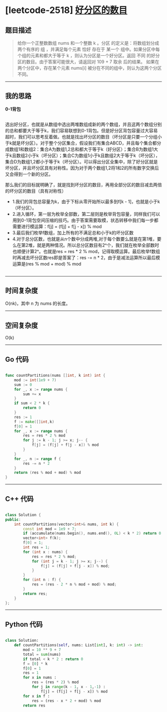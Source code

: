 # [leetcode-2518] [好分区的数目](https://leetcode.cn/problems/number-of-great-partitions/)
## 题目描述 

> 给你一个正整数数组 nums 和一个整数 k 。分区 的定义是：将数组划分成两个有序的 组 ，并满足每个元素 恰好 存在于 某一个 组中。如果分区中每个组的元素和都大于等于 k ，则认为分区是一个好分区。返回 不同 的好分区的数目。由于答案可能很大，请返回对 109 + 7 取余 后的结果。
如果在两个分区中，存在某个元素 nums[i] 被分在不同的组中，则认为这两个分区不同。

---

## 我的思路
**0-1背包**

##

选出好分区，也就是从数组中选出两堆数组成新的两个数组，并且这两个数组分别的总和都要大于等于k，我们容易联想到0-1背包。但是好分区背包容量过大容易超时，我们可以思考反着做。也就是找出坏分区的数目（坏分区是只要一个分组小于k就是坏分区）。对于整个分区集合，假设我们有集合ABCD，并且每个集合都分成数组1和数组2：集合A为数组1,2总和都大于等于k（好分区）；集合B为数组1大于k且数组2小于k（坏分区）；集合C为数组1小于k且数组2大于等于k（坏分区），集合D为数组1,2都小于等于k（坏分区）。可以得出分区全集中，除了好分区就是坏分区，并且坏分区具有对称性。因为对于两个数组1,2将1和2的所有数字交换后又会得到一个新的分区。

那么我们的目标就明确了，就是找到坏分区的数目，再用全部分区的数目减去两倍的坏分区的数目（具有对称性）

- 1.我们的背包总容量为k，由于下标从零开始所以最多到f[k - 1]，也就是小于k（坏分区）。
- 2.进入循环，第一层为枚举全部数，第二层则是枚举背包容量，同样我们可以用到0-1背包空间压缩的技巧。由于答案需要取模，状态转移中我们每一步都需要进行模运算：f[j] = (f[j] + f[j - x]) % mod
- 3.最后我们枚举f数组，加上所有的不满足总和小于k的坏分区数
- 4.对于总分区数，也就是从n个数中分成两堆,对于每个数要么就是在第1堆，要么在第2堆，就是两种情况。所以总分区数目有2ⁿ个，我们就在枚举全部数时也顺便计算2ⁿ。也就是res = res * 2 % mod，记得取模运算。最后枚举f数组时再减去坏分区数res即是答案了：res -= n * 2，由于是减法运算所以最后模运算是(res % mod + mod) % mod



##
---

## 时间复杂度

O(nk)，其中 n 为 nums 的长度。

---

## 空间复杂度

O(k)

---

## Go 代码

```Go

func countPartitions(nums []int, k int) int {
    mod := int(1e9 + 7)
    sum := 0
    for _, x := range nums {
        sum += x
    }
    if sum < 2 * k {
        return 0
    }
    res := 1
    f := make([]int,k)
    f[0] = 1
    for _, x := range nums {
        res = res * 2 % mod
        for j := k - 1; j >= x; j-- {
            f[j] = (f[j] + f[j - x]) % mod
        }
    }
    for _, n := range f {
		res -= n * 2
	}
	return (res % mod + mod) % mod
}

```
---

## C++ 代码

```C++

class Solution {
public:
    int countPartitions(vector<int>& nums, int k) {
        const int mod = 1e9 + 7;
        if (accumulate(nums.begin(), nums.end(), 0L) < k * 2) return 0;
        vector<int> f(k);
        f[0] = 1;
        int res = 1;
        for (int x : nums) {
            res = res * 2 % mod;
            for (int j = k - 1; j >= x; j--) {
                f[j] = (f[j] + f[j - x]) % mod;
            }
        }
        for (int n : f) {
            res = (res - 2 * n % mod + mod) % mod;
        }
        return res;
    }
};


```
---
## Python 代码

```Python

class Solution:
    def countPartitions(self, nums: List[int], k: int) -> int:
        mod = 10 ** 9 + 7
        total = sum(nums)
        if total < k * 2 : return 0
        f = [0] * k
        f[0] = 1
        res = 1
        for x in nums :
            res = (res * 2) % mod
            for j in range(k - 1, x - 1,-1) :
                f[j] = (f[j] + f[j - x]) % mod
        for x in f :
            res = (res - x * 2 + mod) % mod
        return res

```
